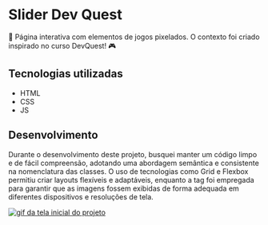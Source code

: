 # Slider Dev Quest
🚀 Página interativa com elementos de jogos pixelados. O contexto foi criado inspirado no curso DevQuest! 🎮

## Tecnologias utilizadas
- HTML
- CSS
- JS

## Desenvolvimento
Durante o desenvolvimento deste projeto, busquei manter um código limpo e de fácil compreensão, adotando uma abordagem semântica e consistente na nomenclatura das classes. O uso de tecnologias como Grid e Flexbox permitiu criar layouts flexíveis e adaptáveis, enquanto a tag <picture> foi empregada para garantir que as imagens fossem exibidas de forma adequada em diferentes dispositivos e resoluções de tela.

[<img src="./src/image/devquest-slider.gif" alt="gif da tela inicial do projeto">](https://lucasjcfreire.github.io/devquest-slider/)
